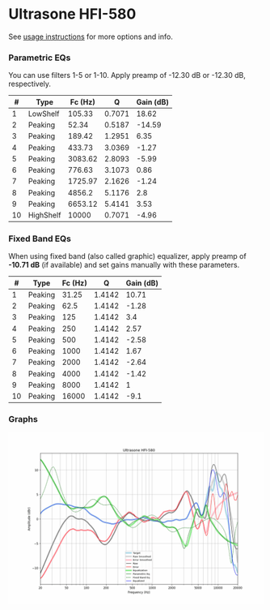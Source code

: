 # Ultrasone HFI-580
See [usage instructions](https://github.com/jaakkopasanen/AutoEq#usage) for more options and info.

### Parametric EQs
You can use filters 1-5 or 1-10. Apply preamp of -12.30 dB or -12.30 dB, respectively.

|   # | Type      |   Fc (Hz) |      Q |   Gain (dB) |
|-----|-----------|-----------|--------|-------------|
|   1 | LowShelf  |    105.33 | 0.7071 |       18.62 |
|   2 | Peaking   |     52.34 | 0.5187 |      -14.59 |
|   3 | Peaking   |    189.42 | 1.2951 |        6.35 |
|   4 | Peaking   |    433.73 | 3.0369 |       -1.27 |
|   5 | Peaking   |   3083.62 | 2.8093 |       -5.99 |
|   6 | Peaking   |    776.63 | 3.1073 |        0.86 |
|   7 | Peaking   |   1725.97 | 2.1626 |       -1.24 |
|   8 | Peaking   |   4856.2  | 5.1176 |        2.8  |
|   9 | Peaking   |   6653.12 | 5.4141 |        3.53 |
|  10 | HighShelf |  10000    | 0.7071 |       -4.96 |

### Fixed Band EQs
When using fixed band (also called graphic) equalizer, apply preamp of **-10.71 dB** (if available) and set gains manually with these parameters.

|   # | Type    |   Fc (Hz) |      Q |   Gain (dB) |
|-----|---------|-----------|--------|-------------|
|   1 | Peaking |     31.25 | 1.4142 |       10.71 |
|   2 | Peaking |     62.5  | 1.4142 |       -1.28 |
|   3 | Peaking |    125    | 1.4142 |        3.4  |
|   4 | Peaking |    250    | 1.4142 |        2.57 |
|   5 | Peaking |    500    | 1.4142 |       -2.58 |
|   6 | Peaking |   1000    | 1.4142 |        1.67 |
|   7 | Peaking |   2000    | 1.4142 |       -2.64 |
|   8 | Peaking |   4000    | 1.4142 |       -1.42 |
|   9 | Peaking |   8000    | 1.4142 |        1    |
|  10 | Peaking |  16000    | 1.4142 |       -9.1  |

### Graphs
![](./Ultrasone%20HFI-580.png)
